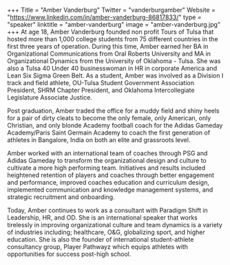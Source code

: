 +++
Title = "Amber Vanderburg"
Twitter = "vanderburgamber"
Website = "https://www.linkedin.com/in/amber-vanderburg-86817833/"
type = "speaker"
linktitle = "amber-vanderburg"
image = "amber-vanderburg.jpg"
+++
At age 18, Amber Vanderburg founded non profit Tours of Tulsa that hosted more than 1,000 college students from 75 different countries in the first three years of operation. During this time, Amber earned her BA in Organizational Communications from Oral Roberts University and MA in Organizational Dynamics from the University of Oklahoma - Tulsa. She was also a Tulsa 40 Under 40 businesswoman in HR in corporate America and Lean Six Sigma Green Belt. As a student, Amber was involved as a Division I track and field athlete, OU-Tulsa Student Government Association President, SHRM Chapter President, and Oklahoma Intercollegiate Legislature Associate Justice.

Post graduation, Amber traded the office for a muddy field and shiny heels for a pair of dirty cleats to become the only female, only American, only Christian, and only blonde Academy football coach for the Adidas Gameday Academy/Paris Saint Germain Academy to coach the first generation of athletes in Bangalore, India on both an elite and grassroots level. 

Amber worked with an international team of coaches through PSG and Adidas Gameday to transform the organizational design and culture to cultivate a more high performing team. Initiatives and results included heightened retention of players and coaches through better engagement and performance, improved coaches education and curriculum design, implemented communication and knowledge management systems, and strategic recruitment and onboarding.

Today, Amber continues to work as a consultant with Paradigm Shift in Leadership, HR, and OD. She is an international speaker that works tirelessly in improving organizational culture and team dynamics is a variety of industries including; healthcare, O&G, globalizing sport, and higher education. She is also the founder of international student-athlete consultancy group, Player Pathwayz which equips athletes with opportunities for success post-high school.

